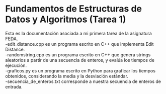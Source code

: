 # Fundamentos de Estructuras de Datos y Algoritmos (Tarea 1)
Esta es la documentación asociada a mi primera tarea de la asignatura FEDA.  
-edit_distance.cpp es un programa escrito en C++ que implementa Edit Distance.  
-randomstring.cpp es un programa escrito en C++ que genera strings aleatorios a partir de una secuencia de enteros, y evalúa los tiempos de ejecución.  
-graficos.py es un programa escrito en Python para graficar los tiempos obtenidos, considerando la media y la desviación estándar.  
-secuencia_de_enteros.txt corresponde a nuestra secuencia de enteros de entrada.
